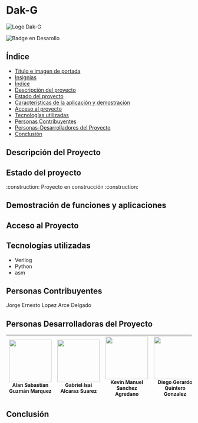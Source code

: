 <h1 aling="center">Dak-G</h1>

![Logo Dak-G](https://github.com/NotTheJerry/proyecto_verilog/assets/167741900/4a80c4cd-0f99-45d8-957c-e04f49f66122)

![Badge en Desarollo](https://img.shields.io/badge/STATUS-EN%20DESAROLLO-green)

<h2>Índice</h2>

* [Título e imagen de portada](#Dak-G)
* [Insignias](#Badge-en-Desarollo)
* [Índice](#índice)
* [Descripción del proyecto](#descripción-del-proyecto)
* [Estado del proyecto](#Estado-del-proyecto)
* [Características de la aplicación y demostración](#Características-de-la-aplicación-y-demostración)
* [Acceso al proyecto](#acceso-proyecto)
* [Tecnologías utilizadas](#tecnologías-utilizadas)
* [Personas Contribuyentes](#personas-contribuyentes)
* [Personas-Desarrolladores del Proyecto](#personas-desarrolladores)
* [Conclusión](#conclusión)

<h2>Descripción del Proyecto</h2>

<h2>Estado del proyecto</h2>
:construction: Proyecto en construcción :construction:

<h2>Demostración de funciones y aplicaciones</h2>

<h2>Acceso al Proyecto</h2>

<h2>Tecnologías utilizadas</h2>

* Verilog
* Python
* asm

<h2>Personas Contribuyentes</h2>
Jorge Ernesto Lopez Arce Delgado

<h2>Personas Desarrolladoras del Proyecto</h2>

| [<img src="https://avatars.githubusercontent.com/u/167795856?v=4" width=115><br><sub>Alan Sabastian Guzmán Marquez</sub>](https://github.com/alanguxman) | [<img src="https://avatars.githubusercontent.com/u/167796016?v=4" width=115><br><sub>Gabriel Isaí Alcaraz Suarez</sub>](https://github.com/gaboLectric) |  [<img src="https://avatars.githubusercontent.com/u/167741900?v=4" width=115><br><sub>Kevin Manuel Sanchez Agredano</sub>](https://github.com/Kevinmsa) |  [<img src="https://avatars.githubusercontent.com/u/92762365?v=4" width=115><br><sub>Diego Gerardo Quintero Gonzalez</sub>](https://github.com/NotTheJerry) |
| :---: | :---: | :---: | :---: |

<h2>Conclusión</h2>
